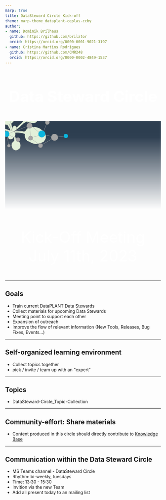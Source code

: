 ```yaml
---
marp: true
title: DataSteward Circle Kick-off
theme: marp-theme_dataplant-ceplas-ccby
author: 
- name: Dominik Brilhaus
  github: https://github.com/brilator
  orcid: https://orcid.org/0000-0001-9021-3197
- name: Cristina Martins Rodrigues
  github: https://github.com/CMR248
  orcid: https://orcid.org/0000-0002-4849-1537
---
```


# Data Steward Circle

<style scoped>

h1, p{
    color: white;
    text-align:center;
    /* font-variant: small-caps; */
    font-size: 50px
} 

</style>

![bg fit](./../../../../img/DataPLANT-Background.png)

Kick-Off Meeting
July 11th, 2023

---

## Goals

- Train current DataPLANT Data Stewards
- Collect materials for upcoming Data Stewards
- Meeting point to support each other
- Expansion of outreach
- Improve the flow of relevant information (New Tools, Releases, Bug Fixes, Events...)

---

## Self-organized learning environment

- Collect topics together
- pick / invite / team up with an "expert"


--- 


## Topics

- DataSteward-Circle_Topic-Collection

<!--(could also be iframe-embedded....)-->

---

## Community-effort: Share materials

- Content produced in this circle should directly contribute to [Knowledge Base](https://nfdi4plants.org/nfdi4plants.knowledgebase/index.html)

---

## Communication within the Data Steward Circle

- MS Teams channel - DataSteward Circle
- Rhythm: bi-weekly, tuesdays
- Time: 13:30 - 15:30
- Invition via the new Team
- Add all present today to an mailing list


<!--
---

## Basic Info

- Chat / calls / meetings: MS teams
- 

-->
